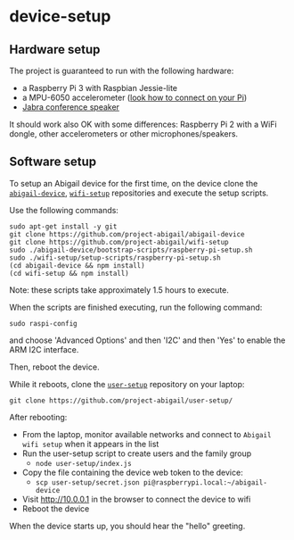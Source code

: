 # device-setup

## Hardware setup

The project is guaranteed to run with the following hardware:
* a Raspberry Pi 3 with Raspbian Jessie-lite
* a MPU-6050 accelerometer ([look how to connect on your Pi](http://blog.bitify.co.uk/2013/11/interfacing-raspberry-pi-and-mpu-6050.html))
* [Jabra conference speaker](http://www.jabra.com/Business/speakerphones/jabra-speak-series/jabra-speak-510)

It should work also OK with some differences: Raspberry Pi 2 with a WiFi dongle,
other accelerometers or other microphones/speakers.

## Software setup

To setup an Abigail device for the first time, on the device clone the
[`abigail-device`](https://github.com/project-abigail/abigail-device/),
[`wifi-setup`](https://github.com/project-abigail/wifi-device/)
repositories and execute the setup scripts.

Use the following commands:

```shell
sudo apt-get install -y git
git clone https://github.com/project-abigail/abigail-device
git clone https://github.com/project-abigail/wifi-setup
sudo ./abigail-device/bootstrap-scripts/raspberry-pi-setup.sh
sudo ./wifi-setup/setup-scripts/raspberry-pi-setup.sh
(cd abigail-device && npm install)
(cd wifi-setup && npm install)
```

Note: these scripts take approximately 1.5 hours to execute.

When the scripts are finished executing, run the following command:
```
sudo raspi-config
```
and choose 'Advanced Options' and then 'I2C' and then 'Yes' to enable the ARM I2C interface.

Then, reboot the device.

While it reboots, clone the
[`user-setup`](https://github.com/project-abigail/user-setup/) repository on your laptop:
```shell
git clone https://github.com/project-abigail/user-setup/
```

After rebooting:

 * From the laptop, monitor available networks and connect to `Abigail wifi setup` when it appears in the list
 * Run the user-setup script to create users and the family group
   * `node user-setup/index.js`
 * Copy the file containing the device web token to the device:
   * `scp user-setup/secret.json pi@raspberrypi.local:~/abigail-device`
 * Visit http://10.0.0.1 in the browser to connect the device to wifi
 * Reboot the device

When the device starts up, you should hear the "hello" greeting.


